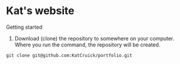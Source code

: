 # Kat's website

Getting started

1. Download (clone) the repository to somewhere on your computer. Where you run the command, the repository will be created.

```
git clone git@github.com:KatCruick/portfolio.git
```
